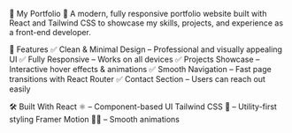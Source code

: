 🌟 My Portfolio
🚀 A modern, fully responsive portfolio website built with React and Tailwind CSS to showcase my skills, projects, and experience as a front-end developer.

📌 Features
✅ Clean & Minimal Design – Professional and visually appealing UI
✅ Fully Responsive – Works on all devices
✅ Projects Showcase – Interactive hover effects & animations
✅ Smooth Navigation – Fast page transitions with React Router
✅ Contact Section – Users can reach out easily

🛠️ Built With
React ⚛️ – Component-based UI
Tailwind CSS 🎨 – Utility-first styling
Framer Motion 🏃‍♂️ – Smooth animations
